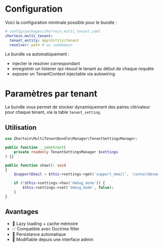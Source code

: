 # Configuration

Voici la configuration minimale possible pour le bundle :

```yaml
# config/packages/zhortein_multi_tenant.yaml
zhortein_multi_tenant:
  tenant_entity: App\Entity\Tenant
  resolver: path # ou subdomain
```

Le bundle va automatiquement :

* injecter le resolver correspondant
* enregistrer un listener qui résout le tenant au début de chaque requête
* exposer un TenantContext injectable via autowiring

# Paramètres par tenant

Le bundle vous permet de stocker dynamiquement des paires clé/valeur pour chaque tenant, via la table `tenant_setting`.

## Utilisation

```php
use Zhortein\MultiTenantBundle\Manager\TenantSettingsManager;

public function __construct(
    private readonly TenantSettingsManager $settings
) {}

public function show(): void
{
    $supportEmail = $this->settings->get('support_email', 'contact@example.com');

    if (!$this->settings->has('debug_mode')) {
        $this->settings->set('debug_mode', false);
    }
}
```

## Avantages

* 🧠 Lazy loading + cache mémoire
* ✅ Compatible avec Doctrine filter
* 💾 Persistance automatique
* 🔄 Modifiable depuis une interface admin
